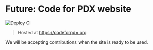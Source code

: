 # Future: Code for PDX website

![Deploy CI](https://github.com/codeforpdx/website-reboot/workflows/Deploy%20CI/badge.svg?branch=master)

> Hosted at https://codeforpdx.org

We will be accepting contributions when the site is ready to be used.
